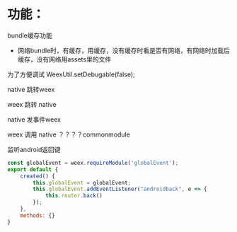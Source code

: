 # 功能：

bundle缓存功能
- 网络bundle时，有缓存，用缓存，没有缓存时看是否有网络，有网络时加载后缓存，没有网络用assets里的文件

为了方便调试
WeexUtil.setDebugable(false);

native 跳转weex

weex 跳转 native

native 发事件weex

weex 调用 native ？？？？commonmodule


监听android返回键
```javascript
const globalEvent = weex.requireModule('globalEvent');
export default {
    created() {
        this.globalEvent = globalEvent;
        this.globalEvent.addEventListener("androidback", e => {
            this.router.back()
        });
    },
    methods: {}
}

```







